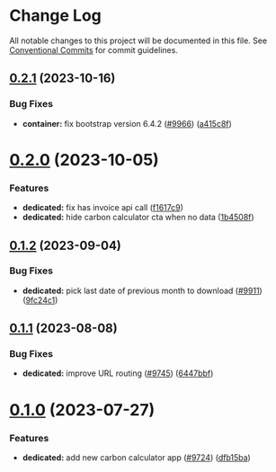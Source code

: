 # Change Log

All notable changes to this project will be documented in this file.
See [Conventional Commits](https://conventionalcommits.org) for commit guidelines.

## [0.2.1](https://github.com/ovh/manager/compare/@ovh-ux/manager-carbon-calculator@0.2.0...@ovh-ux/manager-carbon-calculator@0.2.1) (2023-10-16)


### Bug Fixes

* **container:** fix bootstrap version 6.4.2 ([#9966](https://github.com/ovh/manager/issues/9966)) ([a415c8f](https://github.com/ovh/manager/commit/a415c8f4952c8ab6daaefecf6f32409cd7b6b312))





# [0.2.0](https://github.com/ovh/manager/compare/@ovh-ux/manager-carbon-calculator@0.1.2...@ovh-ux/manager-carbon-calculator@0.2.0) (2023-10-05)


### Features

* **dedicated:** fix has invoice api call ([f1617c9](https://github.com/ovh/manager/commit/f1617c9f5c9ddd0688c8f904cccdd69839c4ff97))
* **dedicated:** hide carbon calculator cta when no data ([1b4508f](https://github.com/ovh/manager/commit/1b4508f6380fa69ac09b3a70a66fa129bce0d8a7))





## [0.1.2](https://github.com/ovh/manager/compare/@ovh-ux/manager-carbon-calculator@0.1.1...@ovh-ux/manager-carbon-calculator@0.1.2) (2023-09-04)


### Bug Fixes

* **dedicated:** pick last date of previous month to download ([#9911](https://github.com/ovh/manager/issues/9911)) ([9fc24c1](https://github.com/ovh/manager/commit/9fc24c108a9762848e839f3e53b93fd0eca2e3e6))





## [0.1.1](https://github.com/ovh/manager/compare/@ovh-ux/manager-carbon-calculator@0.1.0...@ovh-ux/manager-carbon-calculator@0.1.1) (2023-08-08)


### Bug Fixes

* **dedicated:** improve URL routing ([#9745](https://github.com/ovh/manager/issues/9745)) ([6447bbf](https://github.com/ovh/manager/commit/6447bbf7b4adf5446d388e139efa8c0e75aae7cf))





# [0.1.0](https://github.com/ovh/manager/compare/@ovh-ux/manager-carbon-calculator@0.0.0...@ovh-ux/manager-carbon-calculator@0.1.0) (2023-07-27)


### Features

* **dedicated:** add new carbon calculator app ([#9724](https://github.com/ovh/manager/issues/9724)) ([dfb15ba](https://github.com/ovh/manager/commit/dfb15ba88a2b678d2e4a91654360a47823d8cfb4))
